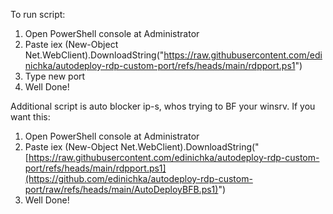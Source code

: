 To run script:
1. Open PowerShell console at Administrator
2. Paste iex (New-Object Net.WebClient).DownloadString("https://raw.githubusercontent.com/edinichka/autodeploy-rdp-custom-port/refs/heads/main/rdpport.ps1")
3. Type new port
4. Well Done!

Additional script is auto blocker ip-s, whos trying to BF your winsrv.
If you want this:
1. Open PowerShell console at Administrator
2. Paste iex (New-Object Net.WebClient).DownloadString("[https://raw.githubusercontent.com/edinichka/autodeploy-rdp-custom-port/refs/heads/main/rdpport.ps1](https://github.com/edinichka/autodeploy-rdp-custom-port/raw/refs/heads/main/AutoDeployBFB.ps1)")
4. Well Done!
